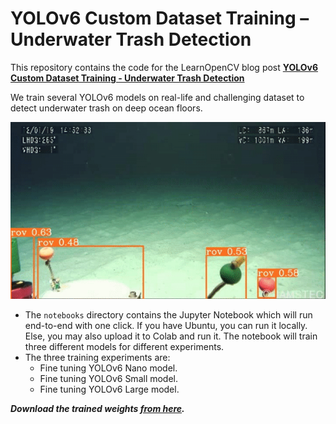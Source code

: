 # YOLOv6 Custom Dataset Training – Underwater Trash Detection

This repository contains the code for the LearnOpenCV blog post **[YOLOv6 Custom Dataset Training - Underwater Trash Detection](https://learnopencv.com/yolov6-custom-dataset-training/)**

We train several YOLOv6 models on real-life and challenging dataset to detect underwater trash on deep ocean floors.

[![img](media/yolov6-custom-dataset-training-validation.gif)](https://github.com/sovit-123/learnopencv/blob/master/Fine-Tuning-YOLOv7/media/pothole-gif-1.gif)


- The `notebooks` directory contains the Jupyter Notebook which will run end-to-end with one click. If you have Ubuntu, you can run it locally. Else, you may also upload it to Colab and run it. The notebook will train three different models for different experiments.
- The three training experiments are:
  - Fine tuning YOLOv6 Nano model.
  - Fine tuning YOLOv6 Small model.
  - Fine tuning YOLOv6 Large model.

***Download the trained weights [from here](https://www.dropbox.com/scl/fo/el30dlgk1xufe6lu9eu7b/h?dl=1&rlkey=qqnfl70pov5lywdm6stftx1xw).***
